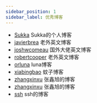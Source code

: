 ```yaml
---
sidebar_position: 1
sidebar_label: 优秀博客
---
```


- [Sukka](https://skk.moe/) Sukka的个人博客
- [javierbrea](https://www.javierbrea.com/) 老外英文博客
- [joshwcomeau](https://www.joshwcomeau.com/) 国外大佬英文博客
- [robertcooper](https://robertcooper.me/) 老外英文博客
- [orluna](https://orluna.us/) luna博客
- [xiabingbao](https://www.xiabingbao.com/) 蚊子博客
- [zhangxinxu](https://www.zhangxinxu.com/) 张鑫旭的博客
- [zhangxinxu](https://www.zhangxinxu.com/) 张鑫旭的博客
- [ssh](https://ssh-blog.vercel.app/) ssh的博客

